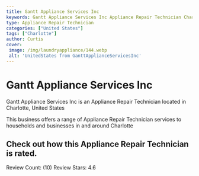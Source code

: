 ```yaml
---
title: Gantt Appliance Services Inc
keywords: Gantt Appliance Services Inc Appliance Repair Technician Charlotte United States 
type: Appliance Repair Technician 
categories: ["United States"]
tags: ["Charlotte"]
author: Curtis
cover:
 image: /img/laundryappliance/144.webp
 alt: 'UnitedStates from GanttApplianceServicesInc'
---
```


# Gantt Appliance Services Inc
Gantt Appliance Services Inc is an Appliance Repair Technician located in Charlotte, United States

This business offers a range of Appliance Repair Technician services to households and businesses in and around Charlotte

## Check out how this Appliance Repair Technician is rated.
Review Count: (10)
Review Stars: 4.6
